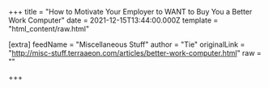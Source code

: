 
+++
title = "How to Motivate Your Employer to WANT to Buy You a Better Work Computer"
date = 2021-12-15T13:44:00.000Z
template = "html_content/raw.html"

[extra]
feedName = "Miscellaneous Stuff"
author = "Tie"
originalLink = "http://misc-stuff.terraaeon.com/articles/better-work-computer.html"
raw = ""

+++

